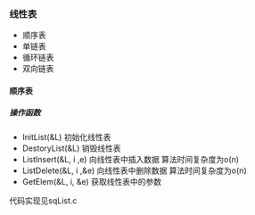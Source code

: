 ### 线性表
- 顺序表
- 单链表
- 循环链表
- 双向链表

#### 顺序表

##### 操作函数
- InitList(&L) 初始化线性表
- DestoryList(&L) 销毁线性表
- ListInsert(&L, i ,e) 向线性表中插入数据 算法时间复杂度为o(n)
- ListDelete(&L, i ,&e) 向线性表中删除数据 算法时间复杂度为o(n)
- GetElem(&L, i, &e) 获取线性表中的参数

代码实现见sqList.c


